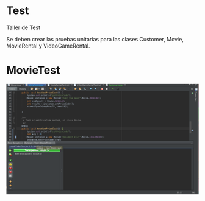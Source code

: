 # Test
Taller de Test

Se deben crear las pruebas unitarias para las clases Customer, Movie, MovieRental y VideoGameRental.

# MovieTest

![ScreenShot](movieTest.png)

